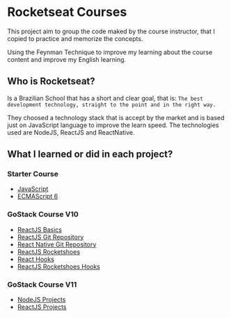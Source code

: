 # Rocketseat Courses

This project aim to group the code maked by the course instructor, that I copied to practice and memorize the concepts.

Using the Feynman Technique to improve my learning about the course content and improve my English learning.

## Who is Rocketseat?

Is a Brazilian School that has a short and clear goal, that is: 
`The best development technology, straight to the point and in the right way.`

They choosed a technology stack that is accept by the market and is based just on JavaScript language to improve the learn speed.
The technologies used are NodeJS, ReactJS and ReactNative.

## What I learned or did in each project?

### Starter Course
- [JavaScript](starter/javascript/)
- [ECMAScript 6](starter/ecma_script_6/)

### GoStack Course V10
 - [ReactJS Basics](gostack_10/reactjs_basics/)
 - [ReactJS Git Repository](gostack_10/github_repository/)
 - [React Native Git Repository](gostack_10/github_repository_mobile/)
 - [ReactJS Rocketshoes](gostack_10/rocketshoes/)
 - [React Hooks](gostack_10/react_hooks/)
 - [ReactJS Rocketshoes Hooks](gostack_10/rocketshoes_hooks/)

### GoStack Course V11
 - [NodeJS Projects](gostack_11/nodejs_projects/)
 - [ReactJS Projects](gostack_11/reactjs_projects/)
